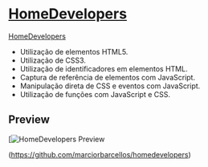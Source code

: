 # [HomeDevelopers](https://github.com/marciorbarcellos/homedevelopers)

[HomeDevelopers](https://github.com/marciorbarcellos/homedevelopers)

* Utilização de elementos HTML5.
* Utilização de CSS3.
* Utilização de identificadores em elementos HTML.
* Captura de referência de elementos com JavaScript.
* Manipulação direta de CSS e eventos com JavaScript.
* Utilização de funções com JavaScript e CSS.

## Preview

[![HomeDevelopers Preview](https://github.com/marciorbarcellos/homedevelopers/blob/master/img/homedevelopers.gif)


(https://github.com/marciorbarcellos/homedevelopers)

